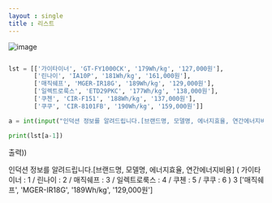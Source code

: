 ```yaml
---
layout : single
title : 리스트
---
```



![image](https://user-images.githubusercontent.com/80247960/111965485-20864800-8b39-11eb-9534-10f92da2a782.png)



~~~python

lst = [['가이타이너', 'GT-FY1000CK', '179Wh/kg', '127,000원'],
       ['린나이', 'IA10P', '181Wh/kg', '161,000원'], 
       ['매직쉐프', 'MGER-IR18G', '189Wh/kg', '129,000원'], 
       ['일렉트로룩스', 'ETD29PKC', '177Wh/kg', '138,000원'], 
       ['쿠첸', 'CIR-F151', '188Wh/kg', '137,000원'], 
       ['쿠쿠', 'CIR-8101FB', '190Wh/kg', '159,000원']]

a = int(input("인덕션 정보를 알려드립니다.[브랜드명, 모델명, 에너지효율, 연간에너지비용] \n( 가이타이너 : 1 / 린나이 : 2 / 매직쉐프 : 3 / 일렉트로룩스 : 4 / 쿠첸 : 5 / 쿠쿠 : 6 ) \n"))

print(lst[a-1])

~~~

출력)) 


인덕션 정보를 알려드립니다.[브랜드명, 모델명, 에너지효율, 연간에너지비용] 
( 가이타이너 : 1 / 린나이 : 2 / 매직쉐프 : 3 / 일렉트로룩스 : 4 / 쿠첸 : 5 / 쿠쿠 : 6 ) 
3
['매직쉐프', 'MGER-IR18G', '189Wh/kg', '129,000원']

